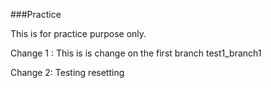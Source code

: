 ###Practice

This is for practice purpose only.


Change 1 : This is is change on the first branch test1_branch1

Change 2: Testing resetting
